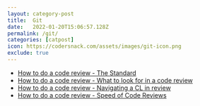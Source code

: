 ```yaml
---
layout: category-post
title:  Git
date:   2022-01-20T15:06:57.128Z
permalink: /git/
categories: [catpost]
icon: https://codersnack.com/assets/images/git-icon.png
exclude: true
---
```

 * [How to do a code review - The Standard](/git-the-sdandard-code-review) 
 * [How to do a code review - What to look for in a code review](/git-what-to-look-for-in-a-code-review) 
 * [How to do a code review -  Navigating a CL in review](/git-navigate-code-review) 
 * [How to do a code review - Speed of Code Reviews](/git-speed-code-review) 
